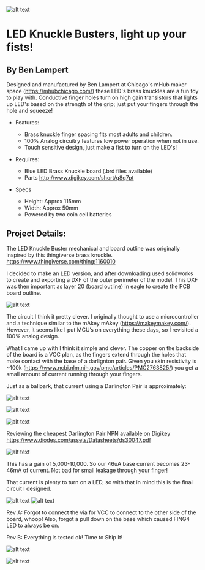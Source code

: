 
[gif]: https://github.com/lampertb/LEDKnuckleBuster/blob/master/Images/touchExample.gif "LED Knuckle Buster In Action"
[datasheet]: https://github.com/lampertb/LEDKnuckleBuster/blob/master/Images/datasheet.png "Darlington NPN Datasheet"
[dxfExample]: https://github.com/lampertb/LEDKnuckleBuster/blob/master/Images/dxfExample.png "Exporting DXF Design"
[equation1]: https://github.com/lampertb/LEDKnuckleBuster/blob/master/Images/equation1.png "Base current equation"
[equation2]: https://github.com/lampertb/LEDKnuckleBuster/blob/master/Images/equation2.png "Base current equation"
[equation3]: https://github.com/lampertb/LEDKnuckleBuster/blob/master/Images/equation3.png "Base current equation"

[handFist]: https://github.com/lampertb/LEDKnuckleBuster/blob/master/Images/handFist.jpg "LED Knuckle Buster In Action"
[layout]: https://github.com/lampertb/LEDKnuckleBuster/blob/master/Images/layout.png "Board layout with fill"
[productPhoto]: https://github.com/lampertb/LEDKnuckleBuster/blob/master/Images/productPhoto.jpg "LED Knuckle Buster In Action"
[schematic]: https://github.com/lampertb/LEDKnuckleBuster/blob/master/Images/schematic.png "LED Knuckle Buster Schematic"

![alt text][gif]

# LED Knuckle Busters, light up your fists!
## By Ben Lampert

Designed and manufactured by Ben Lampert at Chicago's mHub maker space (https://mhubchicago.com/) these LED's brass knuckles are a fun toy to play with. Conductive finger holes turn on high gain transistors that lights up LED's based on the strength of the grip; just put your fingers through the hole and squeeze!

* Features:
  * Brass knuckle finger spacing fits most adults and children.
  * 100% Analog circuitry features low power operation when not in use.
  * Touch sensitive design, just make a fist to turn on the LED's!

* Requires:
  * Blue LED Brass Knuckle board (.brd files available)
  * Parts http://www.digikey.com/short/q8q7pt

* Specs
  * Height: Approx 115mm
  * Width: Approx 50mm
  * Powered by two coin cell batteries


## Project Details:

The LED Knuckle Buster mechanical and board outline was originally inspired by this thingiverse brass knuckle.
https://www.thingiverse.com/thing:1160010

I decided to make an LED version, and after downloading used solidworks to create and exporting a DXF of the outer perimeter of the model. This DXF was then important as layer 20 (board outline) in eagle to create the PCB board outline.

![alt text][dxfExample]

The circuit I think it pretty clever. I originally thought to use a microcontroller and a technique similar to the mAkey mAkey (https://makeymakey.com/). However, it seems like I put MCU’s on everything these days, so I revisited a 100% analog design.

What I came up with I think it simple and clever. The copper on the backside of the board is a VCC plan, as the fingers extend through the holes that make contact with the base of a darlignton pair. Given you skin resistivity is ~100k (https://www.ncbi.nlm.nih.gov/pmc/articles/PMC2763825/) you get a small amount of current running through your fingers.

Just as a ballpark, that current using a Darlington Pair is approximately:

![alt text][equation1]

![alt text][equation2]

![alt text][equation3]


Reviewing the cheapest Darlington Pair NPN available on Digikey
https://www.diodes.com/assets/Datasheets/ds30047.pdf

![alt text][datasheet]

This has a gain of 5,000-10,000. So our 46uA base current becomes 23-46mA of current. Not bad for small leakage through your finger!

That current is plenty to turn on a LED, so with that in mind this is the final circuit I designed.

![alt text][schematic]
![alt text][layout]

Rev A:
Forgot to connect the via for VCC to connect to the other side of the board, whoop!
Also, forgot a pull down on the base which caused FING4 LED to always be on.

Rev B:
Everything is tested ok! Time to Ship It!

![alt text][productPhoto]

![alt text][handFist]



